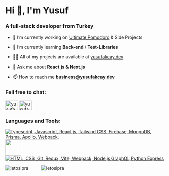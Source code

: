 <h1>Hi 👋, I'm Yusuf</h1>
<h3>A full-stack developer from Turkey</h3>


- 🔭 I’m currently working on [Ultimate Pomodoro](https://github.com/LetoSipra/ultimate-pomodoro) & Side Projects

- 🌱 I’m currently learning **Back-end** / **Test-Libraries**

- 👨‍💻 All of my projects are available at [yusufakcay.dev](https://yusufakcay.dev/)

- 💬 Ask me about **React.js & Next.js**

- 📫 How to reach me **business@yusufakcay.dev**

<h3 align="left">Fell free to chat:</h3>
<p align="left">
<a href="https://twitter.com/yusufakcay22" target="blank"><img align="center" src="https://raw.githubusercontent.com/rahuldkjain/github-profile-readme-generator/master/src/images/icons/Social/twitter.svg" alt="yusufakcay22" height="30" width="40" /></a>
<a href="https://linkedin.com/in/yusufakcay-dev" target="blank"><img align="center" src="https://raw.githubusercontent.com/rahuldkjain/github-profile-readme-generator/master/src/images/icons/Social/linked-in-alt.svg" alt="yusufakcay-dev" height="30" width="40" /></a>
</p>

<h3 align="left">Languages and Tools:</h3>
<p align="left">
  <a href="#">
    <img src="https://skillicons.dev/icons?i=ts,js,nextjs,react,tailwind,firebase,mongodb,prisma,apollo,webpack" alt="Typescript, Javascript, React.js, Tailwind CSS, Firebase, MongoDB, Prisma, Apollo, Webpack," />  <img src="https://trpc.io/img/logo.svg" height="50" /> <br/>
    <img src="https://skillicons.dev/icons?i=html,css,git,redux,vite,webpack,nodejs,graphql,python,express" alt="HTML, CSS, Git, Redux, Vite, Webpack, Node.js,GraphQL,Python,Express" />
 </a>
</p>

<p>     <img src="https://github-readme-streak-stats.herokuapp.com/?user=letosipra&theme=dark" alt="letosipra" />   &ensp;&ensp;       &ensp;&ensp; 
<img src="https://github-readme-stats.vercel.app/api/top-langs?username=letosipra&show_icons=true&theme=dracula&locale=en&layout=compact" alt="letosipra" /></p>


